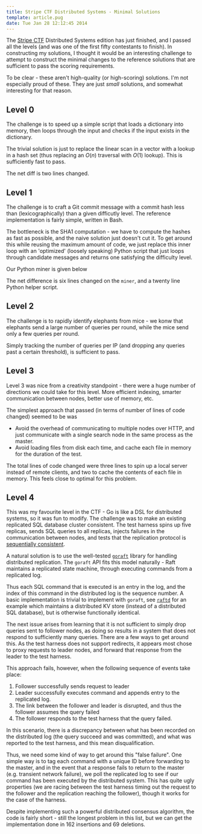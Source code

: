 ```yaml
---
title: Stripe CTF Distributed Systems - Minimal Solutions
template: article.pug
date: Tue Jan 28 12:12:45 2014
---
```


The [Stripe CTF][] Distributed Systems edition has just finished, and
I passed all the levels (and was one of the first fifty contestants to
finish). In constructing my solutions, I thought it would be an
interesting challenge to attempt to construct the minimal changes to
the reference solutions that are sufficient to pass the scoring
requirements.

To be clear - these aren't high-quality (or high-scoring) solutions.
I'm not especially proud of these. They are just *small* solutions,
and somewhat interesting for that reason.

[Stripe CTF]: http://stripe-ctf.com

## Level 0 ##

The challenge is to speed up a simple script that loads a dictionary
into memory, then loops through the input and checks if the input
exists in the dictionary.

<script src="https://gist.github.com/ajtulloch/305491a7edd195ba1358.js"></script>

The trivial solution is just to replace the linear scan in a vector
with a lookup in a hash set (thus replacing an $O(n)$
traversal with $O(1)$ lookup).  This is sufficiently fast to pass.

<script src="https://gist.github.com/ajtulloch/c2ae443eb113cd7089c9.js"></script>

The net diff is two lines changed.

## Level 1 ##

The challenge is to craft a Git commit message with a commit hash less
than (lexicographically) than a given difficutly level.  The reference
implementation is fairly simple, written in Bash.

The bottleneck is the SHA1 computation - we have to compute the hashes
as fast as possible, and the naive solution just doesn't cut it.  To
get around this while reusing the maximum amount of code, we just
replace this inner loop with an 'optimized' (loosely speaking) Python
script that just loops through candidate messages and returns one
satisfying the difficulty level.

Our Python miner is given below

<script src="https://gist.github.com/ajtulloch/22d645c1826a71f6064e.js"></script>

The net difference is six lines changed on the `miner`, and a twenty
line Python helper script.

<script src="https://gist.github.com/ajtulloch/3474342810ff771009d0.js"></script>

## Level 2 ##


The challenge is to rapidly identify elephants from mice - we konw
that elephants send a large number of queries per round, while the
mice send only a few queries per round.

Simply tracking the number of queries per IP (and dropping any queries
past a certain threshold), is sufficient to pass.

<script src="https://gist.github.com/ajtulloch/3dddf877cee3adf0cb50.js"></script>


## Level 3 ##

Level 3 was nice from a creativity standpoint - there were a huge
number of directions we could take for this level.  More efficient indexing,
smarter communication between nodes, better use of memory, etc.

The simplest approach that passed (in terms of number of lines of code
changed) seemed to be was

+ Avoid the overhead of communicating to multiple nodes over HTTP, and
just communicate with a single search node in the same process as the master.
+ Avoid loading files from disk each time, and cache each file in
memory for the duration of the test.

The total lines of code changed were three lines to spin up a
local server instead of remote clients, and two to cache the contents
of each file in memory.  This feels close to optimal for this
problem.

<script src="https://gist.github.com/ajtulloch/e05f75aaa6ba3b5b0241.js"></script>

## Level 4 ##

This was my favourite level in the CTF - Go is like a DSL for
distributed systems, so it was fun to modify.  The challenge was to
make an existing replicated SQL database cluster consistent.  The test
harness spins up five replicas, sends SQL queries to all replicas,
injects failures in the communication between nodes, and tests that
the replication protocol is [sequentially consistent][].

A natural solution is to use the well-tested [`goraft`][goraft]
library for handling distributed replication. The `goraft` API fits
this model naturally - Raft maintains a replicated state machine,
through executing commands from a replicated log.

Thus each SQL command that is executed is an entry in the log, and the
index of this command in the distributed log is the sequence number.
A basic implementation is trivial to implement with `goraft`, see
[`raftd`][raftd] for an example which maintains a distributed KV store
(instead of a distributed SQL database), but is otherwise functionally
identical.

The next issue arises from learning that it is not sufficient to
simply drop queries sent to follower nodes, as doing so results in a
system that does not respond to sufficiently many queries.  There are
a few ways to get around this.  As the test harness does not support
redirects, it appears most chose to proxy requests to leader nodes,
and forward that response from the leader to the test harness.

This approach fails, however, when the following sequence of events
take place:

1. Follower successfully sends request to leader
2. Leader successfully executes command and appends entry to the
replicated log.
3. The link between the follower and leader is disrupted, and thus the
follower assumes the query failed
4. The follower responds to the test harness that the query failed.

In this scenario, there is a discrepancy between what has been
recorded on the distributed log (the query succeed and was committed),
and what was reported to the test harness, and this mean
disqualification.

Thus, we need some kind of way to get around this "false failure". One
simple way is to tag each command with a unique ID before forwarding
to the master, and in the event that a response fails to return to the
master (e.g. transient network failure), we poll the replicated log to
see if our command has been executed by the distributed system. This
has quite ugly properties (we are racing between the test harness
timing out the request to the follower and the replication reaching
the follower), though it works for the case of the harness.

Despite implementing such a powerful distributed consensus algorithm,
the code is fairly short - still the longest problem in this list, but
we can get the implementation done in 162 insertions and 69 deletions.

<script src="https://gist.github.com/ajtulloch/ab5d358a50bbbb569604.js"></script>

[goraft]: https://github.com/goraft/raft
[raftd]: https://github.com/goraft/raftd
[sequentially consistent]: http://en.wikipedia.org/wiki/Sequential_consistency

